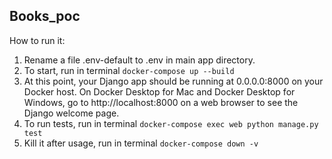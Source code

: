 ## Books_poc

How to run it:

1. Rename a file .env-default to .env in main app directory.
2. To start, run in terminal `docker-compose up --build`
3. At this point, your Django app should be running at 0.0.0.0:8000 on your Docker host.
   On Docker Desktop for Mac and Docker Desktop for Windows,
   go to http://localhost:8000 on a web browser to see the Django welcome page.
4. To run tests, run in terminal `docker-compose exec web python manage.py test`
5. Kill it after usage, run in terminal `docker-compose down -v`
